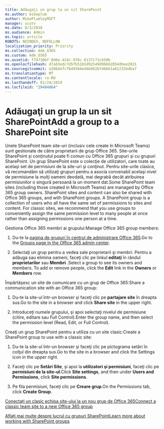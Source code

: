 ```yaml
---
title: Adăugaţi un grup la un sit SharePoint
ms.author: mikeplum
author: MikePlumleyMSFT
manager: scotv
ms.date: 8/3/2018
ms.audience: Admin
ms.topic: article
ROBOTS: NOINDEX, NOFOLLOW
localization_priority: Priority
ms.collection: Adm_O365
ms.custom: Adm_O365
ms.assetid: f7d730bf-0d6e-424c-970c-6137c71cb50b
ms.openlocfilehash: d7a63edc7d5fb51b5d92549d96b62854dbee2031
ms.sourcegitcommit: e2864efcfb493b6e46b662b746661a61232bdba7
ms.translationtype: MT
ms.contentlocale: ro-RO
ms.lasthandoff: 01/24/2019
ms.locfileid: "29484864"
---
```

# <a name="add-a-group-to-a-sharepoint-site"></a><span data-ttu-id="72ca8-102">Adăugaţi un grup la un sit SharePoint</span><span class="sxs-lookup"><span data-stu-id="72ca8-102">Add a group to a SharePoint site</span></span>

<span data-ttu-id="72ca8-p101">Unele SharePoint team site-uri (inclusiv cele create în Microsoft Teams) sunt gestionate de către proprietarii de grup Office 365. Site-urile SharePoint și conținutul poate fi comun cu Office 365 grupuri şi cu grupuri SharePoint. Un grup SharePoint este o colecţie de utilizatori, care toate au acelaşi set de permisiuni de la site-uri şi conţinut. Pentru site-urile clasice, vă recomandăm să utilizaţi grupuri pentru a asocia convenabil acelaşi nivel de permisiune la mulţi oameni deodată, mai degrabă decât atribuirea permisiunilor o singură persoană la un moment dat.</span><span class="sxs-lookup"><span data-stu-id="72ca8-p101">Some SharePoint team sites (including those created in Microsoft Teams) are managed by Office 365 group owners. SharePoint sites and content can also be shared with Office 365 groups, and with SharePoint groups. A SharePoint group is a collection of users who all have the same set of permissions to sites and content. For classic sites, we recommend that you use groups to conveniently assign the same permission level to many people at once rather than assigning permissions one person at a time.</span></span>
  
<span data-ttu-id="72ca8-107">Gestiona Office 365 membri ai grupului:</span><span class="sxs-lookup"><span data-stu-id="72ca8-107">Manage Office 365 group members:</span></span>
  
1. <span data-ttu-id="72ca8-108">Du-te la [pagina de grupuri în centrul de administrare Office 365](https://portal.office.com/adminportal/home#/groups).</span><span class="sxs-lookup"><span data-stu-id="72ca8-108">Go to the [Groups page in the Office 365 admin center](https://portal.office.com/adminportal/home#/groups).</span></span>
    
2. <span data-ttu-id="72ca8-p102">Selectaţi un grup pentru a vedea sale proprietarii şi membri. Pentru a adăuga sau elimina oameni, faceţi clic pe linkul **editaţi** în rândul **proprietarilor** sau **Membri** .</span><span class="sxs-lookup"><span data-stu-id="72ca8-p102">Select a group to see its owners and members. To add or remove people, click the **Edit** link in the **Owners** or **Members** row.</span></span> 
    
<span data-ttu-id="72ca8-111">Împărtăşesc un site de comunicare cu un grup de Office 365:</span><span class="sxs-lookup"><span data-stu-id="72ca8-111">Share a communication site with an Office 365 group:</span></span>
  
1. <span data-ttu-id="72ca8-112">Du-te la site-ul într-un browser şi faceţi clic pe **partajare site** în dreapta sus.</span><span class="sxs-lookup"><span data-stu-id="72ca8-112">Go to the site in a browser and click **Share site** in the upper right.</span></span> 
    
2. <span data-ttu-id="72ca8-113">Introduceţi numele grupului, şi apoi selectaţi nivelul de permisiune (citire, editare sau Full Control).</span><span class="sxs-lookup"><span data-stu-id="72ca8-113">Enter the group name, and then select the permission level (Read, Edit, or Full Control).</span></span>
    
<span data-ttu-id="72ca8-114">Creaţi un grup SharePoint pentru a utiliza cu un site clasic:</span><span class="sxs-lookup"><span data-stu-id="72ca8-114">Create a SharePoint group to use with a classic site:</span></span>
  
1. <span data-ttu-id="72ca8-115">Du-te la site-ul într-un browser şi faceţi clic pe pictograma setări în colţul din dreapta sus.</span><span class="sxs-lookup"><span data-stu-id="72ca8-115">Go to the site in a browser and click the Settings icon in the upper right.</span></span>
    
2. <span data-ttu-id="72ca8-116">Faceţi clic pe **Setări Site**, şi apoi la **utilizatori şi permisiuni**, faceţi clic pe **permisiuni de la site-ul**.</span><span class="sxs-lookup"><span data-stu-id="72ca8-116">Click **Site settings**, and then under **Users and Permissions**, click **Site permissions**.</span></span>
    
3. <span data-ttu-id="72ca8-117">Pe fila permisiuni, faceţi clic pe **Creare grup**.</span><span class="sxs-lookup"><span data-stu-id="72ca8-117">On the Permissions tab, click **Create Group**.</span></span>
    
[<span data-ttu-id="72ca8-118">Conectaţi un clasic echipa site-ului la un nou grup de Office 365</span><span class="sxs-lookup"><span data-stu-id="72ca8-118">Connect a classic team site to a new Office 365 group</span></span>](https://go.microsoft.com/fwlink/?linkid=2008654)
  
[<span data-ttu-id="72ca8-119">Aflaţi mai multe despre lucrul cu grupuri SharePoint</span><span class="sxs-lookup"><span data-stu-id="72ca8-119">Learn more about working with SharePoint groups</span></span>](https://go.microsoft.com/fwlink/?linkid=874658)
  

